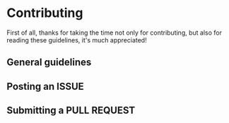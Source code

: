 # Contributing

First of all, thanks for taking the time not only for contributing, but also
for reading these guidelines, it's much appreciated!


## General guidelines




## Posting an ISSUE




## Submitting a PULL REQUEST
